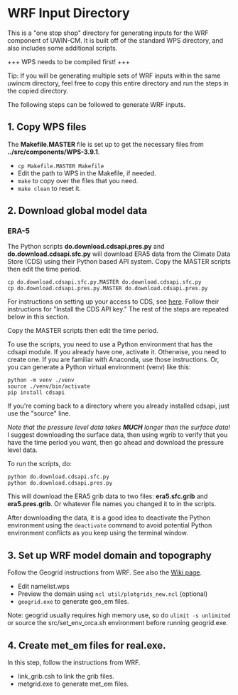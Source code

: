 # WRF Input Directory

This is a "one stop shop" directory for generating inputs for the WRF component of UWIN-CM. It is built off of the standard WPS directory, and also includes some additional scripts.

+++ WPS needs to be compiled first! +++

Tip: If you will be generating multiple sets of WRF inputs within the same uwincm directory,
feel free to copy this entire directory and run the steps in the copied directory.

The following steps can be followed to generate WRF inputs.

## 1. Copy WPS files 

The **Makefile.MASTER** file is set up to get the necessary files from **../src/components/WPS-3.9.1**.
- `cp Makefile.MASTER Makefile`
- Edit the path to WPS in the Makefile, if needed.
- `make` to copy over the files that you need.
- `make clean` to reset it.


## 2. Download global model data

### ERA-5

The Python scripts **do.download.cdsapi.pres.py** and **do.download.cdsapi.sfc.py** will download ERA5 data from the Climate Data Store (CDS) using their Python based API system. Copy the MASTER scripts then edit the time period.
```
cp do.download.cdsapi.sfc.py.MASTER do.download.cdsapi.sfc.py
cp do.download.cdsapi.pres.py.MASTER do.download.cdsapi.pres.py
```

For instructions on setting up your access to CDS, see [here](https://cds.climate.copernicus.eu/api-how-to). Follow their instructions for "Install the CDS API key." The rest of the steps are repeated below in this section.

Copy the MASTER scripts then edit the time period.

To use the scripts, you need to use a Python environment that has the cdsapi module. If you already have one, activate it. Otherwise, you need to create one. If you are familiar with Anaconda, use those instructions. Or, you can generate a Python virtual environment (venv) like this:
```
python -m venv ./venv
source ./venv/bin/activate
pip install cdsapi
```
If you're coming back to a directory where you already installed cdsapi, just use the "source" line.

_Note that the pressure level data takes **MUCH** longer than the surface data!_ I suggest downloading the surface data, then using wgrib to verify that you have the time period you want, then go ahead and download the pressure level data.

To run the scripts, do:
```
python do.download.cdsapi.sfc.py
python do.download.cdsapi.pres.py
```

This will download the ERA5 grib data to two files: **era5.sfc.grib** and **era5.pres.grib**. Or whatever file names you changed it to in the scripts.

After downloading the data, it is a good idea to deactivate the Python environment using the `deactivate` command to avoid potential Python environment conflicts as you keep using the terminal window.


## 3. Set up WRF model domain and topography

Follow the Geogrid instructions from WRF. See also the [Wiki page]().
- Edit namelist.wps
- Preview the domain using `ncl util/plotgrids_new.ncl` (optional)
- `geogrid.exe` to generate geo_em files.

Note: geogrid usually requires high memory use, so do `ulimit -s unlimited` or source the src/set_env_orca.sh environment before running geogrid.exe.


## 4. Create met_em files for real.exe.

In this step, follow the instructions from WRF.
- link_grib.csh to link the grib files.
- metgrid.exe to generate met_em files.

